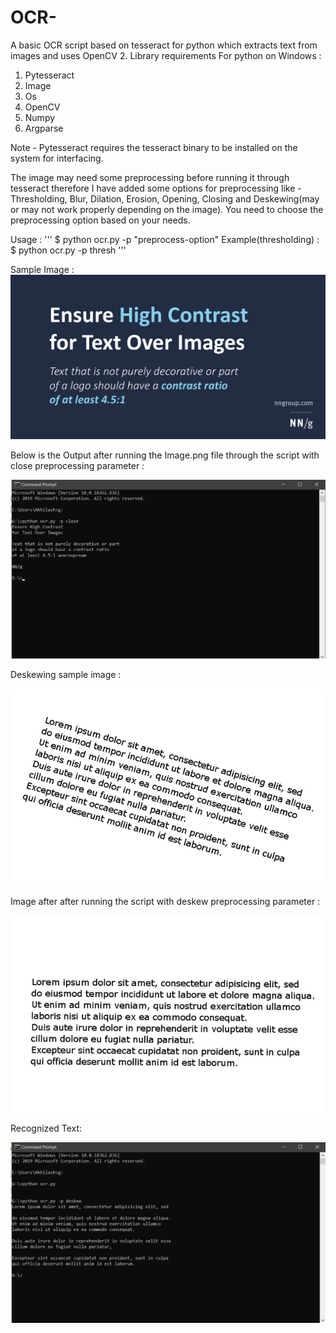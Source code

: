 # OCR-
A basic OCR script based on tesseract for python which extracts text from images and uses OpenCV 2.
Library requirements For python on Windows :

1. Pytesseract 
2. Image
3. Os
4. OpenCV
5. Numpy
6. Argparse

Note - Pytesseract requires the tesseract binary to be installed on the system for interfacing.

The image may need some preprocessing before running it through tesseract therefore I have added some options for preprocessing like -
Thresholding, Blur, Dilation, Erosion, Opening, Closing and Deskewing(may or may not work properly depending on the image). 
You need to choose the preprocessing option based on your needs.

Usage :
'''
$ python ocr.py -p "preprocess-option"
Example(thresholding) : $ python ocr.py -p thresh
'''

Sample Image :
![Input](https://raw.githubusercontent.com/Akhilesh64/OCR-/master/Image.png)

Below is the Output after running the Image.png file through the script with close preprocessing parameter :

![Output](https://raw.githubusercontent.com/Akhilesh64/OCR-/master/Text_Output.png)

Deskewing sample image :

![Input](https://raw.githubusercontent.com/Akhilesh64/OCR-/master/Image1.jpg)

Image after after running the script with deskew preprocessing parameter :

![Output](https://raw.githubusercontent.com/Akhilesh64/OCR-/master/Output_Img1.jpg)

Recognized Text:

![Output](https://raw.githubusercontent.com/Akhilesh64/OCR-/master/Output_Image1.png)

